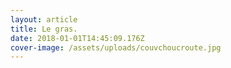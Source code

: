 ```yaml
---
layout: article
title: Le gras.
date: 2018-01-01T14:45:09.176Z
cover-image: /assets/uploads/couvchoucroute.jpg
---
```



